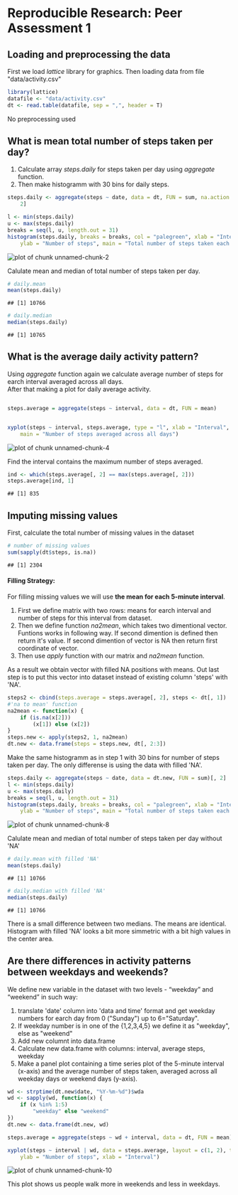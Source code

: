 # Reproducible Research: Peer Assessment 1


## Loading and preprocessing the data

First we load *lattice* library for graphics. Then
loading data from file "data/activity.csv"


```r
library(lattice)
datafile <- "data/activity.csv"
dt <- read.table(datafile, sep = ",", header = T)
```


No preprocessing used

## What is mean total number of steps taken per day?

 1. Calculate array  *steps.daily* for steps taken per day using *aggregate* function.  
 2. Then make histogramm with 30 bins for daily steps.  
 

```r
steps.daily <- aggregate(steps ~ date, data = dt, FUN = sum, na.action = na.omit)[, 
    2]

l <- min(steps.daily)
u <- max(steps.daily)
breaks = seq(l, u, length.out = 31)
histogram(steps.daily, breaks = breaks, col = "palegreen", xlab = "Interval", 
    ylab = "Number of steps", main = "Total number of steps taken each day")
```

![plot of chunk unnamed-chunk-2](figure/unnamed-chunk-2.png) 


Calulate mean and median of total number of steps taken per day.


```r
# daily.mean
mean(steps.daily)
```

```
## [1] 10766
```

```r
# daily.median
median(steps.daily)
```

```
## [1] 10765
```




## What is the average daily activity pattern?

Using *aggregate* function again we calculate average number of steps for earch
interval averaged across all days.  
After that making a plot for daily average activity.


```r

steps.average = aggregate(steps ~ interval, data = dt, FUN = mean)


xyplot(steps ~ interval, steps.average, type = "l", xlab = "Interval", ylab = "Number of steps", 
    main = "Number of steps averaged across all days")
```

![plot of chunk unnamed-chunk-4](figure/unnamed-chunk-4.png) 


Find the interval contains the maximum number of steps averaged.


```r
ind <- which(steps.average[, 2] == max(steps.average[, 2]))
steps.average[ind, 1]
```

```
## [1] 835
```



## Imputing missing values

 First, calculate the total number of missing values in the dataset
 
 

```r
# number of missing values
sum(sapply(dt$steps, is.na))
```

```
## [1] 2304
```


#### Filling Strategy:
For filling missing values we will use **the mean for each 5-minute interval**.
  
 1. First we define matrix with two rows: means for earch interval and 
number of steps for this interval from dataset.  
 2. Then we define function *na2mean*, which takes two dimentional vector. 
Funtions works in following way. If second dimention is defined then return
it's value. If second dimention of vector is NA then return first coordinate 
of vector.
 3. Then use *apply* function with our matrix and *na2mean*  function.

As a result we obtain vector  with filled NA positions with means.
Out last step is  to put this vector  into dataset instead of existing column 'steps' with 'NA'.


```r
steps2 <- cbind(steps.average = steps.average[, 2], steps <- dt[, 1])
#'na to mean' function
na2mean <- function(x) {
    if (is.na(x[2])) 
        (x[1]) else (x[2])
}
steps.new <- apply(steps2, 1, na2mean)
dt.new <- data.frame(steps = steps.new, dt[, 2:3])
```

Make the same histogramm as in step 1 with 30 bins for number of steps taken per day.
The only differense is using the data with filled 'NA'.

```r
steps.daily <- aggregate(steps ~ date, data = dt.new, FUN = sum)[, 2]
l <- min(steps.daily)
u <- max(steps.daily)
breaks = seq(l, u, length.out = 31)
histogram(steps.daily, breaks = breaks, col = "palegreen", xlab = "Interval", 
    ylab = "Number of steps", main = "Total number of steps taken each day, no missing values")
```

![plot of chunk unnamed-chunk-8](figure/unnamed-chunk-8.png) 

Calulate mean and median of total number of steps taken per day without 'NA'

```r
# daily.mean with filled 'NA'
mean(steps.daily)
```

```
## [1] 10766
```

```r
# daily.median with filled 'NA'
median(steps.daily)
```

```
## [1] 10766
```


There is a small difference between two medians. The means are identical.
Histogram with filled 'NA' looks a bit more simmetric with a bit high values in the center area.

## Are there differences in activity patterns between weekdays and weekends?

We define new  variable in the dataset with two levels - “weekday” and “weekend” 
in such way:  
 1. translate 'date' column into 'data and time' format and get weekday numbers
 for earch day from 0 ("Sunday")  up to 6="Saturday".
 2. If weekday number is in one of the {1,2,3,4,5} we define it as "weekday", else as "weekend"
 3. Add new columnt into data.frame
 4. Calculate new data.frame with columns: interval, average steps, weekday
 5. Make a panel plot containing a time series plot of the 5-minute interval (x-axis) and the average number of steps taken, averaged across all weekday days or weekend days (y-axis).  

```r
wd <- strptime(dt.new$date, "%Y-%m-%d")$wda
wd <- sapply(wd, function(x) {
    if (x %in% 1:5) 
        "weekday" else "weekend"
})
dt.new <- data.frame(dt.new, wd)

steps.average = aggregate(steps ~ wd + interval, data = dt, FUN = mean)

xyplot(steps ~ interval | wd, data = steps.average, layout = c(1, 2), type = "l", 
    ylab = "Number of steps", xlab = "Interval")
```

![plot of chunk unnamed-chunk-10](figure/unnamed-chunk-10.png) 


This plot shows us people walk more in weekends and less in weekdays.   
